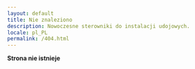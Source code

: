 ```yaml
---
layout: default
title: Nie znaleziono
description: Nowoczesne sterowniki do instalacji udojowych.
locale: pl_PL
permalink: /404.html
---
```

**Strona nie istnieje**

